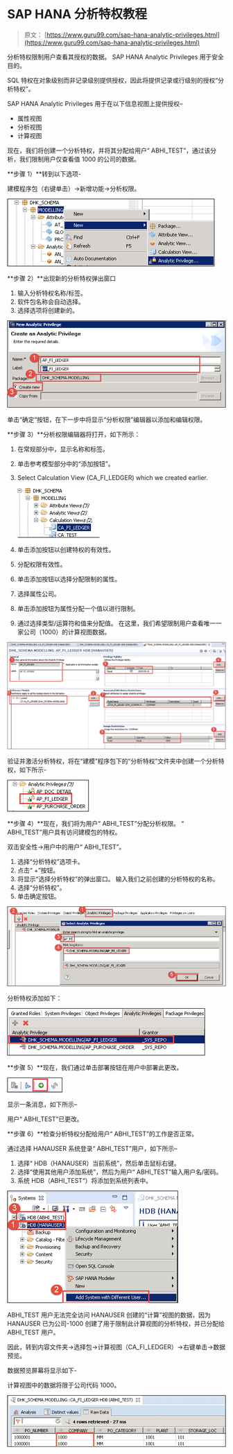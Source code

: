 # SAP HANA 分析特权教程

> 原文： [https://www.guru99.com/sap-hana-analytic-privileges.html](https://www.guru99.com/sap-hana-analytic-privileges.html)

分析特权限制用户查看其授权的数据。 SAP HANA Analytic Privileges 用于安全目的。

SQL 特权在对象级别而非记录级别提供授权，因此将提供记录或行级别的授权“分析特权”。

SAP HANA Analytic Privileges 用于在以下信息视图上提供授权–

*   属性视图
*   分析视图
*   计算视图

现在，我们将创建一个分析特权，并将其分配给用户“ ABHI_TEST”，通过该分析，我们限制用户仅查看值 1000 的公司的数据。

**步骤 1）**转到以下选项-

建模程序包（右键单击）->新增功能->分析权限。

![SAP HANA Analytic Privileges Tutorial](img/67c78f43526584bbf03c9987a24e7f6f.png)

**步骤 2）**出现新的分析特权弹出窗口

1.  输入分析特权名称/标签。
2.  软件包名称会自动选择。
3.  选择选项将创建新的。

![SAP HANA Analytic Privileges Tutorial](img/3c50c49c5e2a32dc544548fb0fa6d11c.png)

单击“确定”按钮，在下一步中将显示“分析权限”编辑器以添加和编辑权限。

**步骤 3）**分析权限编辑器将打开，如下所示：

1.  在常规部分中，显示名称和标签。
2.  单击参考模型部分中的“添加按钮”。
3.  Select Calculation View (CA_FI_LEDGER) which we created earlier.

    ![SAP HANA Analytic Privileges Tutorial](img/c784cc17fd4869228368f461648d64d5.png)

4.  单击添加按钮以创建特权的有效性。
5.  分配权限有效性。
6.  单击添加按钮以选择分配限制的属性。
7.  选择属性公司。
8.  单击添加按钮为属性分配一个值以进行限制。
9.  通过选择类型/运算符和值来分配值。 在这里，我们希望限制用户查看唯一一家公司（1000）的计算视图数据。

![SAP HANA Analytic Privileges Tutorial](img/a1b2e5eb8022cb455925a12d95c1d55a.png)

验证并激活分析特权，将在“建模”程序包下的“分析特权”文件夹中创建一个分析特权，如下所示-

![SAP HANA Analytic Privileges Tutorial](img/54729cfc93535b52972b2681119ec4cb.png)

**步骤 4）**现在，我们将为用户“ ABHI_TEST”分配分析权限。 “ ABHI_TEST”用户具有访问建模包的特权。

双击安全性->用户中的用户“ ABHI_TEST”。

1.  选择“分析特权”选项卡。
2.  点击“ +”按钮。
3.  将显示“选择分析特权”的弹出窗口。 输入我们之前创建的分析特权的名称。
4.  选择“分析特权”。
5.  单击确定按钮。

![SAP HANA Analytic Privileges Tutorial](img/45495bada5156eb049cbdd8362618dfe.png)

分析特权添加如下：

![SAP HANA Analytic Privileges Tutorial](img/280af80ea63bf83cb5f5858afc4bb13e.png)

**步骤 5）**现在，我们通过单击部署按钮在用户中部署此更改。

![SAP HANA Analytic Privileges Tutorial](img/7c9a7c3b2bb4373a1f9f5f53330a0f9b.png)

显示一条消息，如下所示–

用户“ ABHI_TEST”已更改。

**步骤 6）**检查分析特权分配给用户“ ABHI_TEST”的工作是否正常。

通过选择 HANAUSER 系统登录“ ABHI_TEST”用户，如下所示–

1.  选择“ HDB（HANAUSER）当前系统”，然后单击鼠标右键。
2.  选择“使用其他用户添加系统”，然后为用户“ ABHI_TEST”输入用户名/密码。
3.  系统 HDB（ABHI_TEST“）将添加到系统列表中。

![SAP HANA Analytic Privileges Tutorial](img/c5598c79d0b1bc8babb79472650b3c15.png)

ABHI_TEST 用户无法完全访问 HANAUSER 创建的“计算”视图的数据，因为 HANAUSER 已为公司-1000 创建了用于限制此计算视图的分析特权，并已分配给 ABHI_TEST 用户。

因此，转到内容文件夹->选择包->计算视图（CA_FI_LEDGER）->右键单击->数据预览。

数据预览屏幕将显示如下-

计算视图中的数据将限于公司代码 1000。

![SAP HANA Analytic Privileges Tutorial](img/4efc029d759b101785e002a2d57a6f19.png)